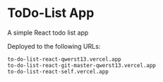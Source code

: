# ToDo-List App

A simple React todo list app 

Deployed to the following URLs:

    to-do-list-react-qwerst13.vercel.app
    to-do-list-react-git-master-qwerst13.vercel.app
    to-do-list-react-self.vercel.app

